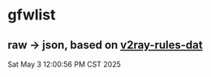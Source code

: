 # gfwlist
## raw -> json, based on [v2ray-rules-dat](https://github.com/Loyalsoldier/v2ray-rules-dat)
Sat May  3 12:00:56 PM CST 2025

